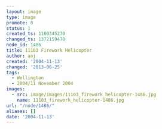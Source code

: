 ```yaml
---
layout: image
type: image
promote: 0
status: 1
created_ts: 1100345270
changed_ts: 1372159478
node_id: 1486
title: 11103 Firework Helicopter
author: anj
created: '2004-11-13'
changed: '2013-06-25'
tags:
  - Wellington
  - 2004/11 November 2004
images:
  - src: image/images/11103_firework_helicopter-1486.jpg
    name: 11103_firework_helicopter-1486.jpg
url: "/node/1486/"
aliases: []
date: '2004-11-13'
---
```


